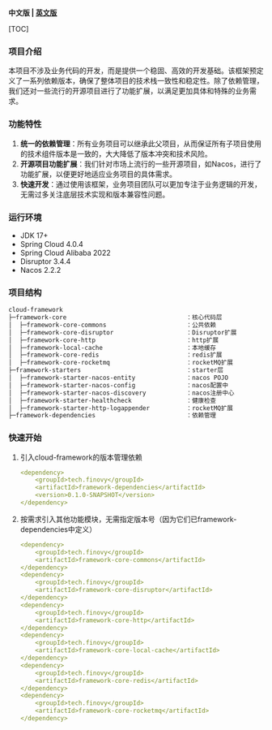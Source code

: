**中文版 | [英文版](README.md)**

[TOC]

### 项目介绍

本项目不涉及业务代码的开发，而是提供一个稳固、高效的开发基础。该框架预定义了一系列依赖版本，确保了整体项目的技术栈一致性和稳定性。除了依赖管理，我们还对一些流行的开源项目进行了功能扩展，以满足更加具体和特殊的业务需求。

### 功能特性

1. **统一的依赖管理**：所有业务项目可以继承此父项目，从而保证所有子项目使用的技术组件版本是一致的，大大降低了版本冲突和技术风险。
2. **开源项目功能扩展**：我们针对市场上流行的一些开源项目，如Nacos，进行了功能扩展，以便更好地适应业务项目的具体需求。
3. **快速开发**：通过使用该框架，业务项目团队可以更加专注于业务逻辑的开发，无需过多关注底层技术实现和版本兼容性问题。

### 运行环境

- JDK 17+
- Spring Cloud 4.0.4
- Spring Cloud Alibaba 2022
- Disruptor 3.4.4
- Nacos 2.2.2

### 项目结构

```tex
cloud-framework                            
├─framework-core                                 ：核心代码层
│  ├─framework-core-commons                      ：公共依赖
│  ├─framework-core-disruptor                    ：Disruptor扩展
│  ├─framework-core-http                         ：http扩展
│  ├─framework-local-cache                       ：本地缓存
│  ├─framework-core-redis                        ：redis扩展
│  ├─framework-core-rocketmq                     ：rocketMQ扩展
├─framework-starters                             ：starter层
│  ├─framework-starter-nacos-entity              ：nacos POJO
│  ├─framework-starter-nacos-config              ：nacos配置中
│  ├─framework-starter-nacos-discovery           ：nacos注册中心
│  ├─framework-starter-healthcheck               ：健康检查
│  ├─framework-starter-http-logappender          ：rocketMQ扩展
├─framework-dependencies                         ：依赖管理
```

### 快速开始

1. 引入cloud-framework的版本管理依赖

   ```yaml
   <dependency>
       <groupId>tech.finovy</groupId>
       <artifactId>framework-dependencies</artifactId>
       <version>0.1.0-SNAPSHOT</version>
   </dependency>
   ```

2. 按需求引入其他功能模块，无需指定版本号（因为它们已framework-dependencies中定义）

   ```yaml
   <dependency>
       <groupId>tech.finovy</groupId>
       <artifactId>framework-core-commons</artifactId>
   </dependency>
   <dependency>
       <groupId>tech.finovy</groupId>
       <artifactId>framework-core-disruptor</artifactId>
   </dependency>
   <dependency>
       <groupId>tech.finovy</groupId>
       <artifactId>framework-core-http</artifactId>
   </dependency>
   <dependency>
       <groupId>tech.finovy</groupId>
       <artifactId>framework-core-local-cache</artifactId>
   </dependency>
   <dependency>
       <groupId>tech.finovy</groupId>
       <artifactId>framework-core-redis</artifactId>
   </dependency>
   <dependency>
       <groupId>tech.finovy</groupId>
       <artifactId>framework-core-rocketmq</artifactId>
   </dependency>
   ```

